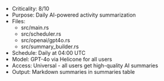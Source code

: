 - Criticality: 8/10
- Purpose: Daily AI-powered activity summarization
- Files:
  - src/main.rs
  - src/scheduler.rs
  - src/openai/gpt4o.rs
  - src/summary_builder.rs
- Schedule: Daily at 04:00 UTC
- Model: GPT-4o via Helicone for all users
- Access: Universal - all users get high-quality AI summaries
- Output: Markdown summaries in summaries table
